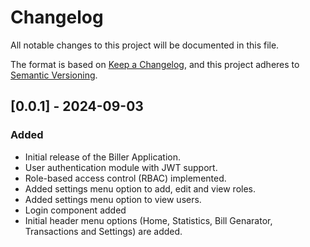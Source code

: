 # Changelog

All notable changes to this project will be documented in this file.

The format is based on [Keep a Changelog](https://keepachangelog.com/en/1.0.0/), and this project adheres to [Semantic Versioning](https://semver.org/spec/v2.0.0.html).

## [0.0.1] - 2024-09-03
### Added
- Initial release of the Biller Application.
- User authentication module with JWT support.
- Role-based access control (RBAC) implemented.
- Added settings menu option to add, edit and view roles.
- Added settings menu option to view users.
- Login component added
- Initial header menu options (Home, Statistics, Bill Genarator, Transactions and Settings) are added.